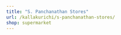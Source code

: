 ```yaml
---
title: "S. Panchanathan Stores"
url: /kallakurichi/s-panchanathan-stores/
shop: supermarket
---
```

